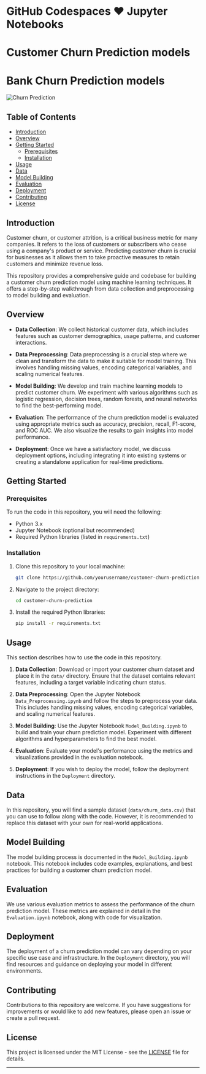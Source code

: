 # GitHub Codespaces ♥️ Jupyter Notebooks
# Customer Churn Prediction models
# Bank Churn Prediction models

![Churn Prediction](churn_prediction_image.jpg)

## Table of Contents

- [Introduction](#introduction)
- [Overview](#overview)
- [Getting Started](#getting-started)
  - [Prerequisites](#prerequisites)
  - [Installation](#installation)
- [Usage](#usage)
- [Data](#data)
- [Model Building](#model-building)
- [Evaluation](#evaluation)
- [Deployment](#deployment)
- [Contributing](#contributing)
- [License](#license)

## Introduction

Customer churn, or customer attrition, is a critical business metric for many companies. It refers to the loss of customers or subscribers who cease using a company's product or service. Predicting customer churn is crucial for businesses as it allows them to take proactive measures to retain customers and minimize revenue loss.

This repository provides a comprehensive guide and codebase for building a customer churn prediction model using machine learning techniques. It offers a step-by-step walkthrough from data collection and preprocessing to model building and evaluation.

## Overview

- **Data Collection**: We collect historical customer data, which includes features such as customer demographics, usage patterns, and customer interactions.

- **Data Preprocessing**: Data preprocessing is a crucial step where we clean and transform the data to make it suitable for model training. This involves handling missing values, encoding categorical variables, and scaling numerical features.

- **Model Building**: We develop and train machine learning models to predict customer churn. We experiment with various algorithms such as logistic regression, decision trees, random forests, and neural networks to find the best-performing model.

- **Evaluation**: The performance of the churn prediction model is evaluated using appropriate metrics such as accuracy, precision, recall, F1-score, and ROC AUC. We also visualize the results to gain insights into model performance.

- **Deployment**: Once we have a satisfactory model, we discuss deployment options, including integrating it into existing systems or creating a standalone application for real-time predictions.

## Getting Started

### Prerequisites

To run the code in this repository, you will need the following:

- Python 3.x
- Jupyter Notebook (optional but recommended)
- Required Python libraries (listed in `requirements.txt`)

### Installation

1. Clone this repository to your local machine:

   ```bash
   git clone https://github.com/yourusername/customer-churn-prediction.git
   ```

2. Navigate to the project directory:

   ```bash
   cd customer-churn-prediction
   ```

3. Install the required Python libraries:

   ```bash
   pip install -r requirements.txt
   ```

## Usage

This section describes how to use the code in this repository.

1. **Data Collection**: Download or import your customer churn dataset and place it in the `data/` directory. Ensure that the dataset contains relevant features, including a target variable indicating churn status.

2. **Data Preprocessing**: Open the Jupyter Notebook `Data_Preprocessing.ipynb` and follow the steps to preprocess your data. This includes handling missing values, encoding categorical variables, and scaling numerical features.

3. **Model Building**: Use the Jupyter Notebook `Model_Building.ipynb` to build and train your churn prediction model. Experiment with different algorithms and hyperparameters to find the best model.

4. **Evaluation**: Evaluate your model's performance using the metrics and visualizations provided in the evaluation notebook.

5. **Deployment**: If you wish to deploy the model, follow the deployment instructions in the `Deployment` directory.

## Data

In this repository, you will find a sample dataset (`data/churn_data.csv`) that you can use to follow along with the code. However, it is recommended to replace this dataset with your own for real-world applications.

## Model Building

The model building process is documented in the `Model_Building.ipynb` notebook. This notebook includes code examples, explanations, and best practices for building a customer churn prediction model.

## Evaluation

We use various evaluation metrics to assess the performance of the churn prediction model. These metrics are explained in detail in the `Evaluation.ipynb` notebook, along with code for visualization.

## Deployment

The deployment of a churn prediction model can vary depending on your specific use case and infrastructure. In the `Deployment` directory, you will find resources and guidance on deploying your model in different environments.

## Contributing

Contributions to this repository are welcome. If you have suggestions for improvements or would like to add new features, please open an issue or create a pull request.

## License

This project is licensed under the MIT License - see the [LICENSE](LICENSE) file for details.

---

